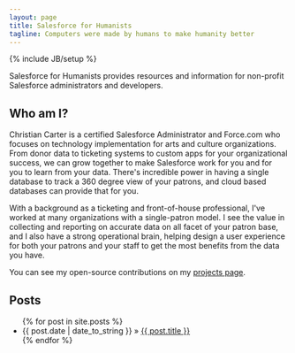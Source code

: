 ```yaml
---
layout: page
title: Salesforce for Humanists
tagline: Computers were made by humans to make humanity better
---
```

{% include JB/setup %}

Salesforce for Humanists provides resources and information for non-profit Salesforce administrators and developers.

## Who am I?
Christian Carter is a certified Salesforce Administrator and Force.com who focuses on technology implementation for arts and culture organizations. From donor data to ticketing systems to custom apps for your organizational success, we can grow together to make Salesforce work for you and for you to learn from your data. There's incredible power in having a single database to track a 360 degree view of your patrons, and cloud based databases can provide that for you.

With a background as a ticketing and front-of-house professional, I've worked at many organizations with a single-patron model. I see the value in collecting and reporting on accurate data on all facet of your patron base, and I also have a strong operational brain, helping design a user experience for both your patrons and your staff to get the most benefits from the data you have.

You can see my open-source contributions on my [projects page](/projects/).
    
## Posts

<ul class="posts">
  {% for post in site.posts %}
    <li><span>{{ post.date | date_to_string }}</span> &raquo; <a href="{{ BASE_PATH }}{{ post.url }}">{{ post.title }}</a></li>
  {% endfor %}
</ul>

